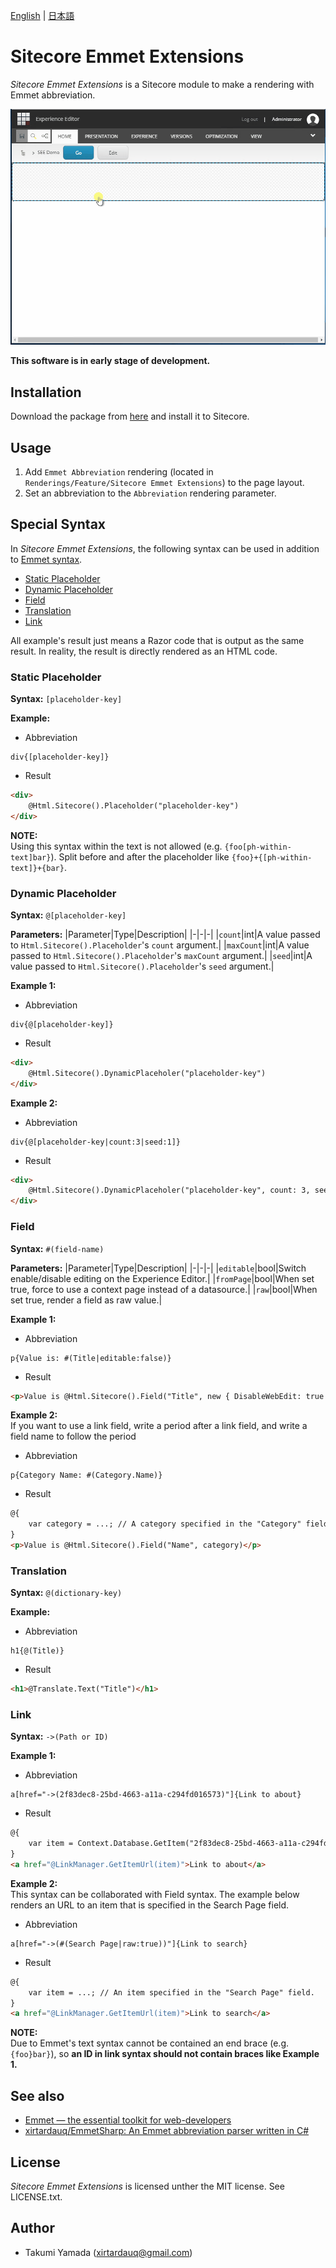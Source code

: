 ﻿[English](./README.md) | [日本語](./README.ja.md)

# Sitecore Emmet Extensions
*Sitecore Emmet Extensions* is a Sitecore module to make a rendering with Emmet abbreviation.

![](./img/demo.gif)

**This software is in early stage of development.**

## Installation
Download the package from [here](https://github.com/xirtardauq/flexible-container/releases) and install it to Sitecore.

## Usage
1. Add `Emmet Abbreviation` rendering (located in `Renderings/Feature/Sitecore Emmet Extensions`) to the page layout.
1. Set an abbreviation to the `Abbreviation` rendering parameter.

## Special Syntax
In *Sitecore Emmet Extensions*, the following syntax can be used in addition to [Emmet syntax](https://github.com/xirtardauq/EmmetSharp).

- [Static Placeholder](#user-content-static-placeholder)
- [Dynamic Placeholder](#user-content-dynamic-placeholder)
- [Field](#user-content-field)
- [Translation](#user-content-translation)
- [Link](#user-content-link)

All example's result just means a Razor code that is output as the same result. In reality, the result is directly rendered as an HTML code.

### Static Placeholder
**Syntax:** `[placeholder-key]`

**Example:**  

- Abbreviation
```
div{[placeholder-key]}
```

- Result
```html
<div>
    @Html.Sitecore().Placeholder("placeholder-key")
</div>
```

**NOTE:**  
Using this syntax within the text is not allowed (e.g. `{foo[ph-within-text]bar}`). Split before and after the placeholder like `{foo}+{[ph-within-text]}+{bar}`.

### Dynamic Placeholder
**Syntax:** `@[placeholder-key]`

**Parameters:**
|Parameter|Type|Description|
|-|-|-|
|`count`|int|A value passed to `Html.Sitecore().Placeholder`'s `count` argument.|
|`maxCount`|int|A value passed to `Html.Sitecore().Placeholder`'s `maxCount` argument.|
|`seed`|int|A value passed to `Html.Sitecore().Placeholder`'s `seed` argument.|

**Example 1:**  
- Abbreviation
```
div{@[placeholder-key]}
```

- Result
```html
<div>
    @Html.Sitecore().DynamicPlaceholer("placeholder-key")
</div>
```

**Example 2:**  
- Abbreviation
```
div{@[placeholder-key|count:3|seed:1]}
```

- Result
```html
<div>
    @Html.Sitecore().DynamicPlaceholer("placeholder-key", count: 3, seed: 1)
</div>
```

### Field
**Syntax:** `#(field-name)`

**Parameters:**
|Parameter|Type|Description|
|-|-|-|
|`editable`|bool|Switch enable/disable editing on the Experience Editor.|
|`fromPage`|bool|When set true, force to use a context page instead of a datasource.|
|`raw`|bool|When set true, render a field as raw value.|

**Example 1:**
- Abbreviation
```
p{Value is: #(Title|editable:false)}
```

- Result
```html
<p>Value is @Html.Sitecore().Field("Title", new { DisableWebEdit: true })</p>
```

**Example 2:**  
If you want to use a link field, write a period after a link field, and write a field name to follow the period
- Abbreviation
```
p{Category Name: #(Category.Name)}
```

- Result
```html
@{
    var category = ...; // A category specified in the "Category" field.
}
<p>Value is @Html.Sitecore().Field("Name", category)</p>
```

### Translation
**Syntax:** `@(dictionary-key)`

**Example:**
- Abbreviation
```
h1{@(Title)}
```

- Result
```html
<h1>@Translate.Text("Title")</h1>
```

### Link
**Syntax:** `->(Path or ID)`

**Example 1:**
- Abbreviation
```
a[href="->(2f83dec8-25bd-4663-a11a-c294fd016573)"]{Link to about}
```

- Result
```html
@{
    var item = Context.Database.GetItem("2f83dec8-25bd-4663-a11a-c294fd016573");
}
<a href="@LinkManager.GetItemUrl(item)">Link to about</a>
```

**Example 2:**  
This syntax can be collaborated with Field syntax. The example below renders an URL to an item that is specified in the Search Page field.

- Abbreviation
```
a[href="->(#(Search Page|raw:true))"]{Link to search}
```

- Result
```html
@{
    var item = ...; // An item specified in the "Search Page" field.
}
<a href="@LinkManager.GetItemUrl(item)">Link to search</a>
```

**NOTE:**  
Due to Emmet's text syntax cannot be contained an end brace (e.g. `{foo}bar}`), so **an ID in link syntax should not contain braces like Example 1.**

## See also
- [Emmet &#8212; the essential toolkit for web-developers](https://emmet.io/)
- [xirtardauq/EmmetSharp: An Emmet abbreviation parser written in C#](https://github.com/xirtardauq/EmmetSharp)

## License
*Sitecore Emmet Extensions* is licensed unther the MIT license. See LICENSE.txt.

## Author
- Takumi Yamada (xirtardauq@gmail.com)
